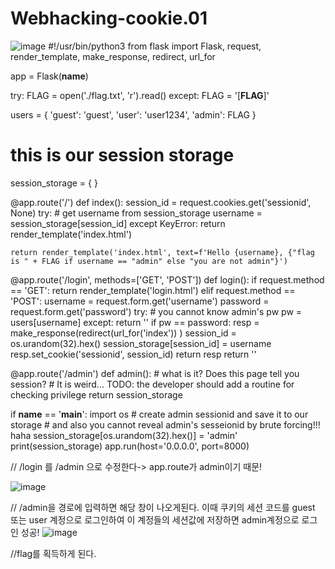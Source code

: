# Webhacking-cookie.01
![image](https://user-images.githubusercontent.com/102034804/172055682-b3bfa67b-8437-4687-ac23-adb9e40ae345.png)
#!/usr/bin/python3
from flask import Flask, request, render_template, make_response, redirect, url_for

app = Flask(__name__)

try:
    FLAG = open('./flag.txt', 'r').read()
except:
    FLAG = '[**FLAG**]'

users = {
    'guest': 'guest',
    'user': 'user1234',
    'admin': FLAG
}


# this is our session storage 
session_storage = {
}


@app.route('/')
def index():
    session_id = request.cookies.get('sessionid', None)
    try:
        # get username from session_storage 
        username = session_storage[session_id]
    except KeyError:
        return render_template('index.html')

    return render_template('index.html', text=f'Hello {username}, {"flag is " + FLAG if username == "admin" else "you are not admin"}')


@app.route('/login', methods=['GET', 'POST'])
def login():
    if request.method == 'GET':
        return render_template('login.html')
    elif request.method == 'POST':
        username = request.form.get('username')
        password = request.form.get('password')
        try:
            # you cannot know admin's pw 
            pw = users[username]
        except:
            return '<script>alert("not found user");history.go(-1);</script>'
        if pw == password:
            resp = make_response(redirect(url_for('index')) )
            session_id = os.urandom(32).hex()
            session_storage[session_id] = username
            resp.set_cookie('sessionid', session_id)
            return resp 
        return '<script>alert("wrong password");history.go(-1);</script>'


@app.route('/admin')
def admin():
    # what is it? Does this page tell you session? 
    # It is weird... TODO: the developer should add a routine for checking privilege 
    return session_storage


if __name__ == '__main__':
    import os
    # create admin sessionid and save it to our storage
    # and also you cannot reveal admin's sesseionid by brute forcing!!! haha
    session_storage[os.urandom(32).hex()] = 'admin'
    print(session_storage)
    app.run(host='0.0.0.0', port=8000)



// /login 를 /admin 으로 수정한다-> app.route가 admin이기 때문!

![image](https://user-images.githubusercontent.com/102034804/172055747-9fe2f2fd-f42f-485e-aa8f-b96f60b075cd.png)

// /admin을 경로에 입력하면 해당 창이 나오게된다. 이때 쿠키의 세션 코드를 guest 또는 user 계정으로 로그인하여 이 계정들의 세션값에 저장하면 admin계정으로 로그인 성공!
![image](https://user-images.githubusercontent.com/102034804/172055820-91bf44b8-a012-4cbd-9eb8-9392cad1d26d.png)

//flag를 획득하게 된다.
